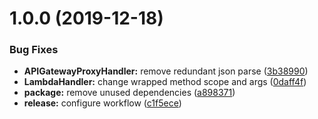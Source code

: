 # 1.0.0 (2019-12-18)


### Bug Fixes

* **APIGatewayProxyHandler:** remove redundant json parse ([3b38990](https://github.com/enter-at/aws-node/commit/3b38990a95108dd6b09c0f8dfb80580a1b7e7d7e))
* **LambdaHandler:** change wrapped method scope and args ([0daff4f](https://github.com/enter-at/aws-node/commit/0daff4f27ba9c061539803b06cacb0a3013c1258))
* **package:** remove unused dependencies ([a898371](https://github.com/enter-at/aws-node/commit/a8983714d7e50eb53956afb97332c8f59419eee8))
* **release:** configure workflow ([c1f5ece](https://github.com/enter-at/aws-node/commit/c1f5eceb932947a31e7b239154f60b2929589b6c))
